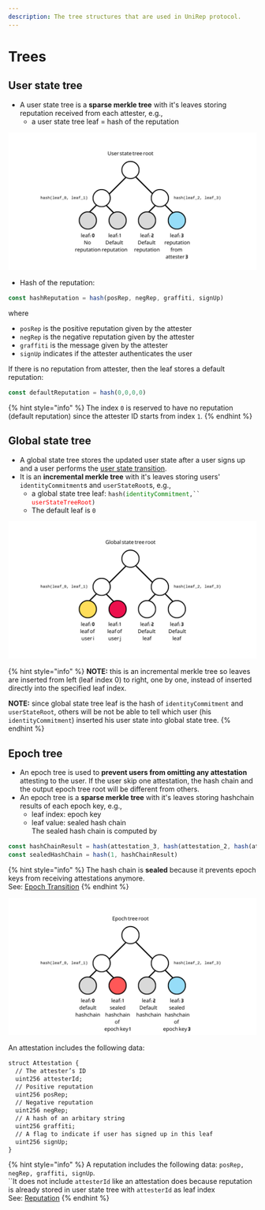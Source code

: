 ```yaml
---
description: The tree structures that are used in UniRep protocol.
---
```


# Trees

## **User state tree**

* A user state tree is a **sparse merkle tree** with it's leaves storing reputation received from each attester, e.g.,
  * a user state tree leaf = hash of the reputation

![An example of user state tree with only reputation from attester 3.](../../.gitbook/assets/2.png)

* Hash of the reputation:

```typescript
const hashReputation = hash(posRep, negRep, graffiti, signUp)
```

where

* `posRep` is the positive reputation given by the attester&#x20;
* `negRep` is the negative reputation given by the attester&#x20;
* `graffiti` is the message given by the attester&#x20;
* `signUp` indicates if the attester authenticates the user

If there is no reputation from attester, then the leaf stores a default reputation:

```typescript
const defaultReputation = hash(0,0,0,0)
```

{% hint style="info" %}
The index `0` is reserved to have no reputation (default reputation) since the attester ID starts from index `1`.
{% endhint %}

## **Global state tree**

* A global state tree stores the updated user state after a user signs up and a user performs the [user state transition](user-state-transition.md).
* It is an **incremental merkle tree** with it's leaves storing users' `identityCommitment`s and `userStateRoot`s, e.g.,
  * a global state tree leaf: `hash(`<font color="green">`identityCommitment`</font>`,`` `<font color="red">`userStateTreeRoot`</font>`)`
  * The default leaf is `0`

![An example of global state tree](../../.gitbook/assets/3.png)

{% hint style="info" %}
**NOTE:** this is an incremental merkle tree so leaves are inserted from left (leaf index 0) to right, one by one, instead of inserted directly into the specified leaf index.

**NOTE:** since global state tree leaf is the hash of `identityCommitment` and `userStateRoot`, others will be not be able to tell which user (his `identityCommitment`) inserted his user state into global state tree.
{% endhint %}

## **Epoch tree**

* An epoch tree is used to **prevent users from omitting any attestation** attesting to the user. If the user skip one attestation, the hash chain and the output epoch tree root will be different from others.
* An epoch tree is a **sparse merkle tree** with it's leaves storing hashchain results of each epoch key, e.g.,
  * leaf index: epoch key
  * leaf value: sealed hash chain\
    The sealed hash chain is computed by

```typescript
const hashChainResult = hash(attestation_3, hash(attestation_2, hash(attestation_1, 0)))
const sealedHashChain = hash(1, hashChainResult)
```

{% hint style="info" %}
The hash chain is **sealed** because it prevents epoch keys from receiving attestations anymore.\
See: [Epoch Transition](epoch-transition.md)
{% endhint %}

![An example of epoch tree with epoch key 1 and epoch key 3 has non-zero attestations.](<../../.gitbook/assets/epoch tree (1).png>)

An attestation includes the following data:

```solidity
struct Attestation {
  // The attester’s ID
  uint256 attesterId;
  // Positive reputation
  uint256 posRep;
  // Negative reputation
  uint256 negRep;
  // A hash of an arbitary string
  uint256 graffiti;
  // A flag to indicate if user has signed up in this leaf
  uint256 signUp;
}
```

{% hint style="info" %}
A reputation includes the following data: `posRep, negRep, graffiti, signUp`.\
``It does not include `attesterId` like an attestation does because reputation is already stored in user state tree with `attesterId` as leaf index\
See: [Reputation](reputation.md)
{% endhint %}
